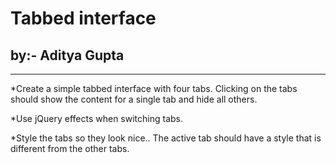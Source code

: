 # Tabbed interface
## by:- Aditya Gupta

---

*Create a simple tabbed interface with four tabs. Clicking on the tabs should show the content for a single tab and hide all others.

*Use jQuery effects when switching tabs.

*Style the tabs so they look nice.. The active tab should have a style that is different from the other tabs.


